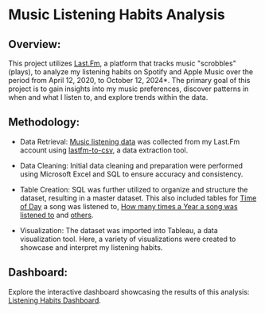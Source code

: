 # Music Listening Habits Analysis

## Overview:
This project utilizes [Last.Fm]([last.fm](https://www.last.fm/)), a platform that tracks music "scrobbles" (plays), to analyze my listening habits on Spotify and Apple Music over the period from April 12, 2020, to October 12, 2024*. The primary goal of this project is to gain insights into my music preferences, discover patterns in when and what I listen to, and explore trends within the data.

## Methodology:

- Data Retrieval: [Music listening data]((https://github.com/smchugg16/LastFmProject/blob/main/New%20LastFm%20Data.xlsx)) was collected from my Last.Fm account using [lastfm-to-csv](https://benjaminbenben.com/lastfm-to-csv/), a data extraction tool.

- Data Cleaning: Initial data cleaning and preparation were performed using Microsoft Excel and SQL to ensure accuracy and consistency.

- Table Creation: SQL was further utilized to organize and structure the dataset, resulting in a master dataset. This also included tables for [Time of Day](https://github.com/smchugg16/LastFmProject/blob/main/TimeOfDay%20NEW.sql) a song was listened to, [How many times a Year a song was listened to](https://github.com/smchugg16/LastFmProject/blob/main/YearlyPlays.sql) and [others]((https://github.com/smchugg16/LastFmProject/blob/main/DatasetBuilding%20NEW.sql)).

- Visualization: The dataset was imported into Tableau, a data visualization tool. Here, a variety of visualizations were created to showcase and interpret my listening habits.

## Dashboard:
Explore the interactive dashboard showcasing the results of this analysis: [Listening Habits Dashboard]((https://public.tableau.com/app/profile/sean.chugg/viz/ListeningHabitsDashboardOctober2024/ListeningHabitsDashboard)).
